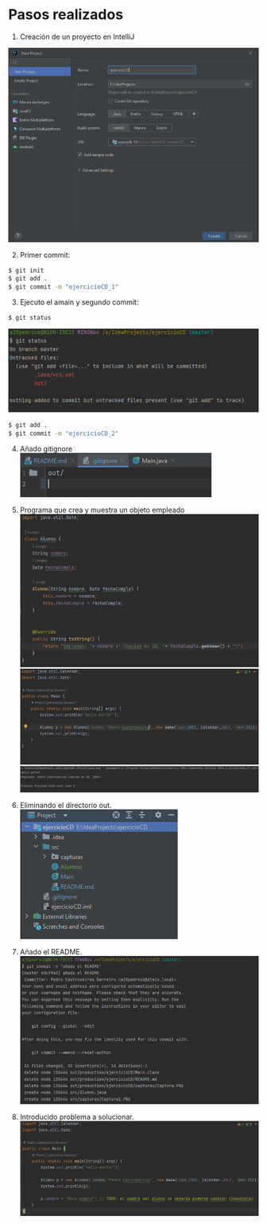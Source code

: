 # Pasos realizados

1. Creación de un proyecto en IntelliJ

![Creación de proyecto](capturas/Captura.PNG)

2. Primer commit:

```bash
$ git init
$ git add .
$ git commit -m "ejercicioCD_1"
```

3. Ejecuto el amain y segundo commit:

```bash
$ git status
```
![Commit](capturas/Captura1.PNG)
```bash
$ git add .
$ git commit -m "ejercicioCD_2"
```
4. Añado gitignore
   ![gitignore](capturas/Captura2.PNG)

5. Programa que crea y muestra un objeto empleado
   ![objeto](capturas/Captura3.PNG)
   ![objeto](capturas/Captura4.PNG)
   ![objeto](capturas/Captura5.PNG)

6. Eliminando el directorio out.
   ![eliminarout](capturas/Captura6.PNG)

7. Añado el README.
   ![añadiendoREADME](capturas/Captura7.PNG)

8. Introducido problema a solucionar.
   ![Problemaasolucionar](capturas/Captura8.PNG)